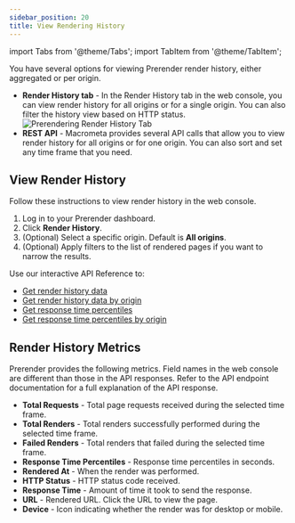 ```yaml
---
sidebar_position: 20
title: View Rendering History
---
```

import Tabs from '@theme/Tabs';
import TabItem from '@theme/TabItem';

You have several options for viewing Prerender render history, either aggregated or per origin.

- **Render History tab** - In the Render History tab in the web console, you can view render history for all origins or for a single origin. You can also filter the history view based on HTTP status.
  ![Prerendering Render History Tab](/img/photoniq/prerendering/view-render-history.png)
- **REST API** - Macrometa provides several API calls that allow you to view render history for all origins or for one origin. You can also sort and set any time frame that you need.

## View Render History

<Tabs groupId="operating-systems">
<TabItem value="console" label="Web Console">

Follow these instructions to view render history in the web console.

1. Log in to your Prerender dashboard.
2. Click **Render History**.
3. (Optional) Select a specific origin. Default is **All origins**.
4. (Optional) Apply filters to the list of rendered pages if you want to narrow the results.

</TabItem>
<TabItem value="api" label="REST API">

Use our interactive API Reference to:

- [Get render history data](https://www.macrometa.com/docs/apiPrerendering#/paths/api-prerender-v1-history-render/get)
- [Get render history data by origin](https://www.macrometa.com/docs/apiPrerendering#/paths/api-prerender-v1-history-render-origin/get)
- [Get response time percentiles](https://www.macrometa.com/docs/apiPrerendering#/paths/api-prerender-v1-metrics-percentiles-responsetime/get)
- [Get response time percentiles by origin](https://www.macrometa.com/docs/apiPrerendering#/paths/api-prerender-v1-metrics-percentiles-responsetime-origin/get)

</TabItem>
</Tabs>

## Render History Metrics

Prerender provides the following metrics. Field names in the web console are different than those in the API responses. Refer to the API endpoint documentation for a full explanation of the API response.

- **Total Requests** - Total page requests received during the selected time frame.
- **Total Renders** - Total renders successfully performed during the selected time frame.
- **Failed Renders** - Total renders that failed during the selected time frame.
- **Response Time Percentiles** - Response time percentiles in seconds.
- **Rendered At** - When the render was performed.
- **HTTP Status** - HTTP status code received.
- **Response Time** - Amount of time it took to send the response.
- **URL** - Rendered URL. Click the URL to view the page.
- **Device** - Icon indicating whether the render was for desktop or mobile.
